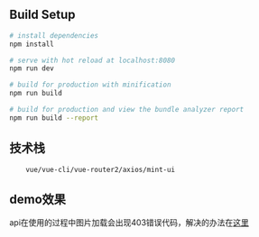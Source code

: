 
## Build Setup

``` bash
# install dependencies
npm install

# serve with hot reload at localhost:8080
npm run dev

# build for production with minification
npm run build

# build for production and view the bundle analyzer report
npm run build --report
```
## 技术栈
```
    vue/vue-cli/vue-router2/axios/mint-ui
```
## demo效果
api在使用的过程中图片加载会出现403错误代码，解决的办法在[这里](http://www.cnblogs.com/dongcanliang/p/6655061.html)